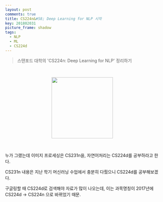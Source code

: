 ```yaml
---
layout: post
comments: true
title: CS224n&#58; Deep Learning for NLP 시작
key: 201802031
picture_frame: shadow
tags:
  - NLP
  - ML
  - CS224d
---
```


> 스탠포드 대학의 'CS224n: Deep Learning for NLP' 정리하기

<br>

<p style="text-align:center"><img src="https://raw.githubusercontent.com/q0115643/my_blog/master/images/cs224d-title.png" width="200" height="200" /></p>

<br>

누가 그랬는데 이미지 프로세싱은 CS231n을, 자연어처리는 CS224d를 공부하라고 한다.

CS231n 내용은 지난 학기 머신러닝 수업에서 충분히 다뤘으니 CS224d를 공부해보겠다.

<!--more-->

구글링할 때 CS224d로 검색해야 자료가 많이 나오는데, 이는 과목명칭이 2017년에 CS224d -> CS224n 으로 바뀌었기 때문.
